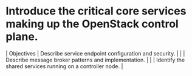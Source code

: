 # Introduce the critical core services making up the OpenStack control plane.

| Objectives 	|    Describe service endpoint configuration and security. |
|             |    Describe message broker patterns and implementation. |
|             |    Identify the shared services running on a controller node.  |
